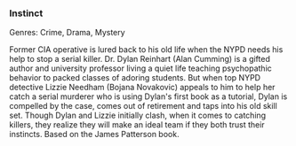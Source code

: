 ### Instinct

Genres: Crime, Drama, Mystery

Former CIA operative is lured back to his old life when the NYPD needs his help to stop a serial killer.
Dr. Dylan Reinhart (Alan Cumming) is a gifted author and university professor living a quiet life teaching psychopathic behavior to packed classes of adoring students.
But when top NYPD detective Lizzie Needham (Bojana Novakovic) appeals to him to help her catch a serial murderer who is using Dylan's first book as a tutorial, Dylan is compelled by the case, comes out of retirement and taps into his old skill set.
Though Dylan and Lizzie initially clash, when it comes to catching killers, they realize they will make an ideal team if they both trust their instincts.
Based on the James Patterson book.

